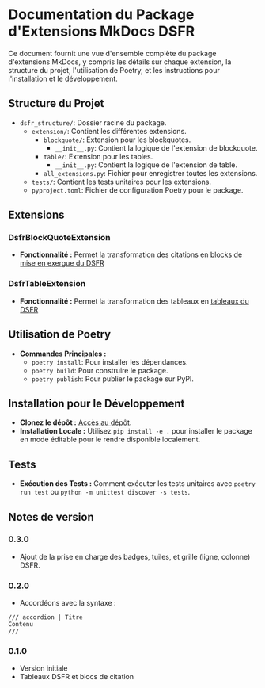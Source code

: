 # Documentation du Package d'Extensions MkDocs DSFR

Ce document fournit une vue d'ensemble complète du package d'extensions MkDocs, y compris les détails sur chaque
extension, la structure du projet, l'utilisation de Poetry, et les instructions pour l'installation et le développement.

## Structure du Projet

- `dsfr_structure/`: Dossier racine du package.
  - `extension/`: Contient les différentes extensions.
    - `blockquote/`: Extension pour les blockquotes.
      - `__init__.py`: Contient la logique de l'extension de blockquote.
    - `table/`: Extension pour les tables.
      - `__init__.py`: Contient la logique de l'extension de table.
    - `all_extensions.py`: Fichier pour enregistrer toutes les extensions.
  - `tests/`: Contient les tests unitaires pour les extensions.
  - `pyproject.toml`: Fichier de configuration Poetry pour le package.

## Extensions

### DsfrBlockQuoteExtension

- **Fonctionnalité :** Permet la transformation des citations
  en [blocks de mise en exergue du DSFR](https://www.systeme-de-design.gouv.fr/elements-d-interface/composants/mise-en-exergue)

### DsfrTableExtension

- **Fonctionnalité :** Permet la transformation des tableaux
  en [tableaux du DSFR](https://www.systeme-de-design.gouv.fr/elements-d-interface/composants/tableau)

## Utilisation de Poetry

- **Commandes Principales :**
  - `poetry install`: Pour installer les dépendances.
  - `poetry build`: Pour construire le package.
  - `poetry publish`: Pour publier le package sur PyPI.

## Installation pour le Développement

- **Clonez le dépôt :** [Accès au dépôt](https://gitlab-forge.din.developpement-durable.gouv.fr/pub/numeco/mkdocs-dsfr-plugin-structure).
- **Installation Locale :** Utilisez `pip install -e .` pour installer le package en mode éditable pour le rendre
  disponible localement.

## Tests

- **Exécution des Tests :** Comment exécuter les tests unitaires avec `poetry run test`
  ou `python -m unittest discover -s tests`.

## Notes de version

### 0.3.0

- Ajout de la prise en charge des badges, tuiles, et grille (ligne, colonne) DSFR.

### 0.2.0

- Accordéons avec la syntaxe :

```
/// accordion | Titre
Contenu
///
```

### 0.1.0

- Version initiale
- Tableaux DSFR et blocs de citation
